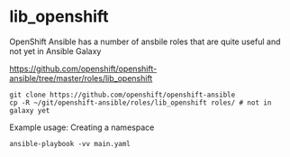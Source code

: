 # lib_openshift

OpenShift Ansible has a number of ansbile roles that are quite useful and not yet in Ansible Galaxy

https://github.com/openshift/openshift-ansible/tree/master/roles/lib_openshift

```
git clone https://github.com/openshift/openshift-ansible
cp -R ~/git/openshift-ansible/roles/lib_openshift roles/ # not in galaxy yet
```

Example usage: Creating a namespace

```
ansible-playbook -vv main.yaml
```